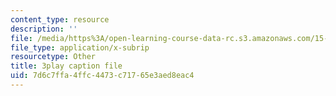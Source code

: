 ```yaml
---
content_type: resource
description: ''
file: /media/https%3A/open-learning-course-data-rc.s3.amazonaws.com/15-401-finance-theory-i-fall-2008/7d6c7ffa4ffc4473c71765e3aed8eac4_JE80wLNIhjE.srt
file_type: application/x-subrip
resourcetype: Other
title: 3play caption file
uid: 7d6c7ffa-4ffc-4473-c717-65e3aed8eac4
---
```


